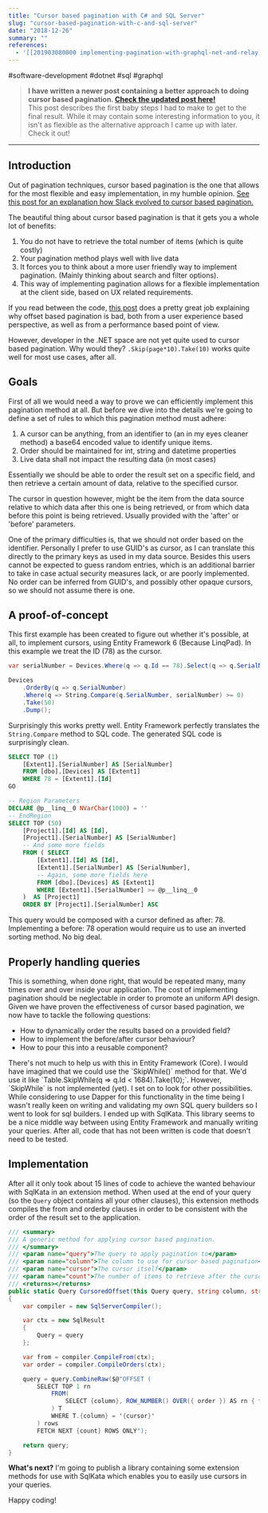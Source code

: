 ```yaml
---
title: "Cursor based pagination with C# and SQL Server"
slug: "cursor-based-pagination-with-c-and-sql-server"
date: "2018-12-26"
summary: ""
references: 
  - '[[201903080000 implementing-pagination-with-graphql-net-and-relay]]'
---
```


#software-development #dotnet #sql #graphql

> **I have written a newer post containing a better approach to doing cursor based pagination. [Check the updated post here!](/blog/2019-03-06/cursor-based-pagination-with-sql-server)**  
> This post describes the first baby steps I had to make to get to the final result. While it may contain some interesting information to you, it isn't as flexible as the alternative approach I came up with later. Check it out!

---

## Introduction

Out of pagination techniques, cursor based pagination is the one that allows for the most flexible and easy implementation, in my humble opinion. [See this post for an explanation how Slack evolved to cursor based pagination.](https://slack.engineering/evolving-api-pagination-at-slack-1c1f644f8e12)

The beautiful thing about cursor based pagination is that it gets you a whole lot of benefits:

1. You do not have to retrieve the total number of items (which is quite costly)
2. Your pagination method plays well with live data
3. It forces you to think about a more user friendly way to implement pagination. (Mainly thinking about search and filter options).
4. This way of implementing pagination allows for a flexible implementation at the client side, based on UX related requirements.

If you read between the code, [this post](https://dzone.com/articles/why-most-programmers-get-pagination-wrong) does a pretty great job explaining why offset based pagination is bad, both from a user experience based perspective, as well as from a performance based point of view.

However, developer in the .NET space are not yet quite used to cursor based pagination. Why would they? `.Skip(page*10).Take(10)` works quite well for most use cases, after all.

## Goals

First of all we would need a way to prove we can efficiently implement this pagination method at all. But before we dive into the details we're going to define a set of rules to which this pagination method must adhere:

1. A cursor can be anything, from an identifier to (an in my eyes cleaner method) a base64 encoded value to identify unique items.
2. Order should be maintained for int, string and datetime properties
3. Live data shall not impact the resulting data (in most cases)

Essentially we should be able to order the result set on a specific field, and then retrieve a certain amount of data, relative to the specified cursor.

The cursor in question however, might be the item from the data source relative to which data after this one is being retrieved, or from which data before this point is being retrieved. Usually provided with the 'after' or 'before' parameters.

One of the primary difficulties is, that we should not order based on the identifier. Personally I prefer to use GUID's as cursor, as I can translate this directly to the primary keys as used in my data source. Besides this users cannot be expected to guess random entries, which is an additional barrier to take in case actual security measures lack, or are poorly implemented. No order can be inferred from GUID's, and possibly other opaque cursors, so we should not assume there is one.

## A proof-of-concept

This first example has been created to figure out whether it's possible, at all, to implement cursors, using Entity Framework 6 (Because LinqPad). In this example we treat the ID (78) as the cursor.

```csharp
var serialNumber = Devices.Where(q => q.Id == 78).Select(q => q.SerialNumber).FirstOrDefault();

Devices
	.OrderBy(q => q.SerialNumber)
	.Where(q => String.Compare(q.SerialNumber, serialNumber) >= 0)
	.Take(50)
	.Dump();
```

Surprisingly this works pretty well. Entity Framework perfectly translates the `String.Compare` method to SQL code. The generated SQL code is surprisingly clean.

```sql
SELECT TOP (1)
    [Extent1].[SerialNumber] AS [SerialNumber]
    FROM [dbo].[Devices] AS [Extent1]
    WHERE 78 = [Extent1].[Id]
GO

-- Region Parameters
DECLARE @p__linq__0 NVarChar(1000) = ''
-- EndRegion
SELECT TOP (50)
    [Project1].[Id] AS [Id],
    [Project1].[SerialNumber] AS [SerialNumber]
    -- And some more fields
    FROM ( SELECT
        [Extent1].[Id] AS [Id],
        [Extent1].[SerialNumber] AS [SerialNumber],
        -- Again, some more fields here
        FROM [dbo].[Devices] AS [Extent1]
        WHERE [Extent1].[SerialNumber] >= @p__linq__0
    )  AS [Project1]
    ORDER BY [Project1].[SerialNumber] ASC
```

This query would be composed with a cursor defined as after: 78. Implementing a before: 78 operation would require us to use an inverted sorting method. No big deal.

## Properly handling queries

This is something, when done right, that would be repeated many, many times over and over inside your application. The cost of implementing pagination should be neglectable in order to promote an uniform API design. Given we have proven the effectiveness of cursor based pagination, we now have to tackle the following questions:

* How to dynamically order the results based on a provided field?
* How to implement the before/after cursor behaviour?
* How to pour this into a reusable component?

There's not much to help us with this in Entity Framework (Core). I would have imagined that we could use the \`SkipWhile()\` method for that. We'd use it like \`Table.SkipWhile(q =&gt; q.Id &lt; 1684).Take(10);\`. However, \`SkipWhile\` is not implemented (yet). I set on to look for other possibilities. While considering to use Dapper for this functionality in the time being I wasn't really keen on writing and validating my own SQL query builders so I went to look for sql builders. I ended up with SqlKata. This library seems to be a nice middle way between using Entity Framework and manually writing your queries. After all, code that has not been written is code that doesn't need to be tested.

## Implementation

After all it only took about 15 lines of code to achieve the wanted behaviour with SqlKata in an extension method. When used at the end of your query (so the `Query` object contains all your other clauses), this extension methods compiles the from and orderby clauses in order to be consistent with the order of the result set to the application.

```csharp
/// <summary>
/// A generic method for applying cursor based pagination.
/// </summary>
/// <param name="query">The query to apply pagination to</param>
/// <param name="column">The column to use for cursor based pagination</param>
/// <param name="cursor">The cursor itself</param>
/// <param name="count">The number of items to retrieve after the cursor</param>
/// <returns></returns>
public static Query CursoredOffset(this Query query, string column, string cursor, int count)
{
    var compiler = new SqlServerCompiler();

    var ctx = new SqlResult
    {
        Query = query
    };

    var from = compiler.CompileFrom(ctx);
    var order = compiler.CompileOrders(ctx);

    query = query.CombineRaw($@"OFFSET (
        SELECT TOP 1 rn
            FROM(
                SELECT {column}, ROW_NUMBER() OVER({ order }) AS rn { from }
            ) T
            WHERE T.{column} = '{cursor}'
        ) rows
        FETCH NEXT {count} ROWS ONLY");

    return query;
}
```

**What's next?** I'm going to publish a library containing some extension methods for use with SqlKata which enables you to easily use cursors in your queries.

Happy coding!
